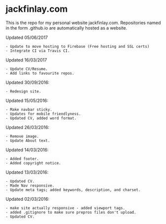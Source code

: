 # jackfinlay.com
 This is the repo for my personal website jackfinlay.com. Repositories named in the form <username>.github.io are automatically hosted as a website.
 
 Updated 05/06/2017
 
 	- Update to move hosting to Firebase (Free hosting and SSL certs)
	- Integrate CI via Travis CI.
 
 Updated 16/03/2017

 	- Update CV/Resume.
	- Add links to favourite repos.

 Updated 30/09/2016:

    - Redesign site.
 
 Updated 15/05/2016:

 	- Make navbar sticky.
 	- Updates for mobile friendlyness.
 	- Updated CV, added word format.

 Updated 26/03/2016:

 	- Remove image.
 	- Update About text.

 Updated 14/03/2016:

 	- Added footer.
 	- Added copyright notice.

 Updated 13/03/2016:

 	- Updated CV.
 	- Made Nav responsive.
 	- Update meta tags; added keywords, description, and charset.

 Updated 02/03/2016:

 	- make site actually responsive - added viewport tags.
 	- added .gitignore to make sure prepros files don't upload.
 	- Updated CV.
